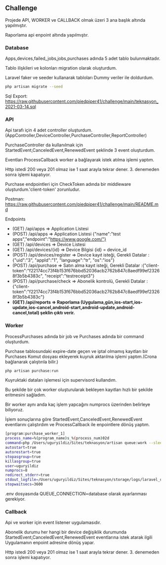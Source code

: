 ##  Challenge
Projede API, WORKER ve CALLBACK olmak üzeri 3 ana başlık altında yapılmıştır.

Raporlama api enpoint altında yapılmıştır.

### Database
Apps,devices,failed_jobs,jobs,purchases adında 5 adet tablo bulunmaktadır.

Tablo ilişkileri ve kolonları migration olarak oluşturdum.

Laravel faker ve seeder kullanarak tabloları Dummy veriler ile doldurdum.
```bash
php artisan migrate --seed
```

Sql Export: https://raw.githubusercontent.com/piedpiper41/challenge/main/teknasyon_2021-03-14.sql

### API
Api tarafı için 4 adet controller oluşturdum.
(AppController,DeviceController,PurchaseController,ReportController)

PurchaseController da kullanılmak için StartedEvent,CanceledEvent,RenewedEvent şeklinde 3 event oluşturdum.

Eventları ProcessCallback worker a bağlayarak istek atılma işlemi yaptım. 

Http istedi 200 veya 201 olmaz ise 1 saat arayla tekrar dener. 3. denemeden sonra işlemi kapatıyor.

Purchase endpointleri için CheckToken adında bir middleware oluşturdum.'client-token' zorunludur.

Postman: https://raw.githubusercontent.com/piedpiper41/challenge/main/README.md

Endpoints
- (GET) /api/apps => Application Listesi
- (POST) /api/apps => Application Listesi {"name":"test apps","endpoint":"https://www.google.com/"}
- (GET) /api/devices => Device Listesi
- (GET) /api/devices/{id} => Device Bilgisi {id} = device_id
- (POST) /api/devices/register => Device kayıt isteği, Gerekli Datalar : {"uid":"3", "appId":"1", "language":"tr", "os":"ios"}
- (POST) /api/purchase => Satın alma kayıt isteği, Gerekli Datalar :{"client-token":"f22174cc73f4b153f676bbd52036acb2762b847c8aedf99ef23268f3b5b4383c", "receipt":"testreceipt3"}
- (POST) /api/purchase/check => Abonelik kontrolü, Gerekli Datalar :{"client-token":"f22174cc73f4b153f676bbd52036acb2762b847c8aedf99ef23268f3b5b4383c"}
- **(GET) /api/reports => Raporlama (Uygulama,gün,ios-start,ios-update,ios-cancel,android-start,android-update,android-cancel,total) şeklin çıktı verir.**

### Worker
ProcessPurchases adında bir job ve Purchases adında bir command oluşturdum.

Purchase tablosundaki expire-date geçen ve iptal olmamış kayıtları bir Purchases Komut dosyası ekleyerek kuyruk aktarılma işlemi yaptım.(Crona bağlanarak çalıştırıla bilir.)
```bash
php artisan purchase:run
```
Kuyruktaki dataları işlemesi için supervisord kullandım. 

Bu şekilde bir çok worker oluşturularak bekleyen kayıtları hızlı bir şekilde eritmesini sağladım.

Bir worker aynı anda kaç işlem yapcağını numprocs üzerinden belirleye biliyoruz.

İşlem sonuçlarına göre StartedEvent,CanceledEvent,RenewedEvent eventlarını çalıştırdım ve ProcessCallback ile enpointlere dönüş yaptım.
```bash
[program:purchase_worker_1]
process_name=%(program_name)s_%(process_num)02d
command=php /Users/uguryildiz/Sites/teknasyon/artisan queue:work --sleep=3 --tries=3 --max-time=3600 --queue=high,medium,default
autostart=true
autorestart=true
stopasgroup=true
killasgroup=true
user=uguryildiz
numprocs=8
redirect_stderr=true
stdout_logfile=/Users/uguryildiz/Sites/teknasyon/storage/logs/laravel_queue.log
stopwaitsecs=3600
```

.env dosyasında QUEUE_CONNECTION=database olarak ayarlanması gerekiyor.

### Callback 
Api ve worker için event listener uygulamasıdır. 

Abonelik durumu her hangi bir device değişiklik durumunda StartedEvent,CanceledEvent,RenewedEvent eventlarına istek atarak ilgili Uygulamanın enpoint adresine dönüş yapar. 

Http istedi 200 veya 201 olmaz ise 1 saat arayla tekrar dener. 3. denemeden sonra işlemi kapatıyor.